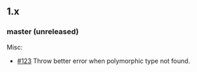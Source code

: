## 1.x

### master (unreleased)

Misc:

- [#123](https://github.com/graphiti-api/graphiti/pull/123) Throw
  better error when polymorphic type not found.

<!-- ### [version (YYYY-MM-DD)](diff_link) -->
<!-- Breaking changes:-->
<!-- Features:-->
<!-- Fixes:-->
<!-- Misc:-->

